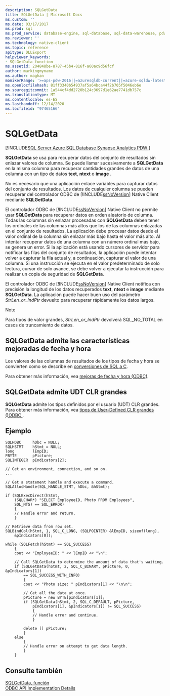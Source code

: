 ```yaml
---
description: SQLGetData
title: SQLGetData | Microsoft Docs
ms.custom: ''
ms.date: 03/17/2017
ms.prod: sql
ms.prod_service: database-engine, sql-database, sql-data-warehouse, pdw
ms.reviewer: ''
ms.technology: native-client
ms.topic: reference
apitype: DLLExport
helpviewer_keywords:
- SQLGetData function
ms.assetid: 204848be-8787-45b4-816f-a60ac9d56fcf
author: markingmyname
ms.author: maghan
monikerRange: '>=aps-pdw-2016||=azuresqldb-current||=azure-sqldw-latest||>=sql-server-2016||>=sql-server-linux-2017||=azuresqldb-mi-current'
ms.openlocfilehash: 81ff3340b54937af5a64bca44f2b705f5046eb6e
ms.sourcegitcommit: 1a544cf4dd2720b124c3697d1e62ae7741db757c
ms.translationtype: MT
ms.contentlocale: es-ES
ms.lasthandoff: 12/14/2020
ms.locfileid: "97465166"
---
```

# <a name="sqlgetdata"></a>SQLGetData
[!INCLUDE[SQL Server Azure SQL Database Synapse Analytics PDW ](../../includes/applies-to-version/sql-asdb-asdbmi-asa-pdw.md)]

  **SQLGetData** se usa para recuperar datos del conjunto de resultados sin enlazar valores de columna. Se puede llamar sucesivamente a **SQLGetData** en la misma columna para recuperar cantidades grandes de datos de una columna con un tipo de datos **text**, **ntext** o **image** .  
  
 No es necesario que una aplicación enlace variables para capturar datos del conjunto de resultados. Los datos de cualquier columna se pueden recuperar del controlador ODBC de [!INCLUDE[ssNoVersion](../../includes/ssnoversion-md.md)] Native Client mediante **SQLGetData**.  
  
 El controlador ODBC de [!INCLUDE[ssNoVersion](../../includes/ssnoversion-md.md)] Native Client no permite usar **SQLGetData** para recuperar datos en orden aleatorio de columna. Todas las columnas sin enlazar procesadas con **SQLGetData** deben tener los ordinales de las columnas más altos que los de las columnas enlazadas en el conjunto de resultados. La aplicación debe procesar datos desde el valor ordinal de la columna sin enlazar más bajo hasta el valor más alto. Al intentar recuperar datos de una columna con un número ordinal más bajo, se genera un error. Si la aplicación está usando cursores de servidor para notificar las filas del conjunto de resultados, la aplicación puede intentar volver a capturar la fila actual y, a continuación, capturar el valor de una columna. Si una instrucción se ejecuta en el valor predeterminado de solo lectura, cursor de solo avance, se debe volver a ejecutar la instrucción para realizar un copia de seguridad de **SQLGetData**.  
  
 El controlador ODBC de [!INCLUDE[ssNoVersion](../../includes/ssnoversion-md.md)] Native Client notifica con precisión la longitud de los datos recuperados **text**, **ntext** e **image** mediante **SQLGetData**. La aplicación puede hacer buen uso del parámetro *StrLen_or_IndPtr* devuelto para recuperar rápidamente los datos largos.  
  
> [!NOTE]  
>  Para tipos de valor grandes, *StrLen_or_IndPtr* devolverá SQL_NO_TOTAL en casos de truncamiento de datos.  
  
## <a name="sqlgetdata-support-for-enhanced-date-and-time-features"></a>SQLGetData admite las características mejoradas de fecha y hora  
 Los valores de las columnas de resultados de los tipos de fecha y hora se convierten como se describe en [conversiones de SQL a C](../../relational-databases/native-client-odbc-date-time/datetime-data-type-conversions-from-sql-to-c.md).  
  
 Para obtener más información, vea [mejoras de fecha y hora &#40;ODBC&#41;](../../relational-databases/native-client-odbc-date-time/date-and-time-improvements-odbc.md).  
  
## <a name="sqlgetdata-support-for-large-clr-udts"></a>SQLGetData admite UDT CLR grandes  
 **SQLGetData** admite los tipos definidos por el usuario (UDT) CLR grandes. Para obtener más información, vea [tipos de User-Defined CLR grandes &#40;&#41;ODBC ](../../relational-databases/native-client/odbc/large-clr-user-defined-types-odbc.md).  
  
## <a name="example"></a>Ejemplo  
  
```  
SQLHDBC     hDbc = NULL;  
SQLHSTMT    hStmt = NULL;  
long        lEmpID;  
PBYTE       pPicture;  
SQLINTEGER  pIndicators[2];  
  
// Get an environment, connection, and so on.  
...  
  
// Get a statement handle and execute a command.  
SQLAllocHandle(SQL_HANDLE_STMT, hDbc, &hStmt);  
  
if (SQLExecDirect(hStmt,  
    (SQLCHAR*) "SELECT EmployeeID, Photo FROM Employees",  
    SQL_NTS) == SQL_ERROR)  
    {  
    // Handle error and return.  
    }  
  
// Retrieve data from row set.  
SQLBindCol(hStmt, 1, SQL_C_LONG, (SQLPOINTER) &lEmpID, sizeof(long),  
    &pIndicators[0]);  
  
while (SQLFetch(hStmt) == SQL_SUCCESS)  
    {  
    cout << "EmployeeID: " << lEmpID << "\n";  
  
    // Call SQLGetData to determine the amount of data that's waiting.  
    if (SQLGetData(hStmt, 2, SQL_C_BINARY, pPicture, 0, &pIndicators[1])  
        == SQL_SUCCESS_WITH_INFO)  
        {  
        cout << "Photo size: " pIndicators[1] << "\n\n";  
  
        // Get all the data at once.  
        pPicture = new BYTE[pIndicators[1]];  
        if (SQLGetData(hStmt, 2, SQL_C_DEFAULT, pPicture,  
            pIndicators[1], &pIndicators[1]) != SQL_SUCCESS)  
            {  
            // Handle error and continue.  
            }  
  
        delete [] pPicture;  
        }  
    else  
        {  
        // Handle error on attempt to get data length.  
        }  
    }  
```  
  
## <a name="see-also"></a>Consulte también  
 [SQLGetData, función](../../odbc/reference/syntax/sqlgetdata-function.md)   
 [ODBC API Implementation Details](../../relational-databases/native-client-odbc-api/odbc-api-implementation-details.md)  
  
